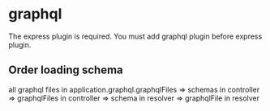 # graphql

The express plugin is required. You must add graphql plugin before express plugin.

## Order loading schema
all graphql files in application.graphql.graphqlFiles => schemas in controller => graphqlFiles in controller => schema in resolver => graphqlFile in resolver
